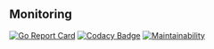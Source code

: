 Monitoring
-

[![Go Report Card](https://goreportcard.com/badge/github.com/cn007b/monitoring)](https://goreportcard.com/report/github.com/cn007b/monitoring)
[![Codacy Badge](https://api.codacy.com/project/badge/Grade/e86a45b14f764d45a041f503ca5a23e0)](https://www.codacy.com/app/cn007b/monitoring?utm_source=github.com&amp;utm_medium=referral&amp;utm_content=cn007b/monitoring&amp;utm_campaign=Badge_Grade)
[![Maintainability](https://api.codeclimate.com/v1/badges/a5ff4f7af1bd99c5fdbb/maintainability)](https://codeclimate.com/github/cn007b/monitoring/maintainability)
